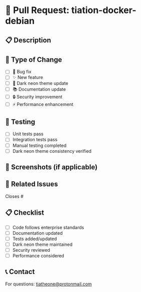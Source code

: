 # 🚀 Pull Request: tiation-docker-debian

## 📋 Description
<!-- Provide a clear and concise description of your changes -->

## 🎯 Type of Change
- [ ] 🐛 Bug fix
- [ ] ✨ New feature
- [ ] 🎨 Dark neon theme update
- [ ] 📚 Documentation update
- [ ] 🔒 Security improvement
- [ ] ⚡ Performance enhancement

## 🧪 Testing
- [ ] Unit tests pass
- [ ] Integration tests pass
- [ ] Manual testing completed
- [ ] Dark neon theme consistency verified

## 📸 Screenshots (if applicable)
<!-- Add screenshots showing the dark neon theme -->

## 🔗 Related Issues
<!-- Link to related issues -->
Closes #

## 📋 Checklist
- [ ] Code follows enterprise standards
- [ ] Documentation updated
- [ ] Tests added/updated
- [ ] Dark neon theme maintained
- [ ] Security reviewed
- [ ] Performance considered

## 📞 Contact
For questions: tiatheone@protonmail.com
